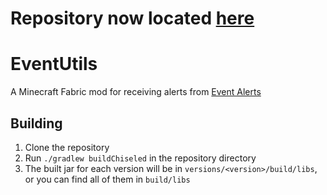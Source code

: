 # Repository now located [here](https://github.com/Event-Alerts/EventUtils)

# EventUtils
A Minecraft Fabric mod for receiving alerts from [Event Alerts](https://discord.gg/skeppy)

## Building
1. Clone the repository
2. Run `./gradlew buildChiseled` in the repository directory
3. The built jar for each version will be in `versions/<version>/build/libs`, or you can find all of them in `build/libs`
